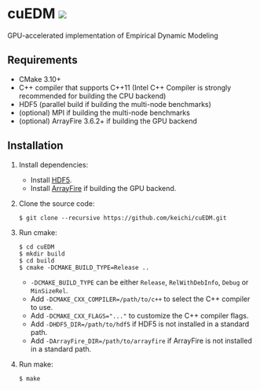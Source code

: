 # cuEDM [![](https://github.com/keichi/cuEDM/workflows/build/badge.svg)](https://github.com/keichi/cuEDM/actions?query=workflow%3Abuild)

GPU-accelerated implementation of Empirical Dynamic Modeling

## Requirements

- CMake 3.10+
- C++ compiler that supports C++11 (Intel C++ Compiler is strongly recommended
  for building the CPU backend)
- HDF5 (parallel build if building the multi-node benchmarks)
- (optional) MPI if building the multi-node benchmarks
- (optional) ArrayFire 3.6.2+ if building the GPU backend

## Installation

1. Install dependencies:
    - Install [HDF5](https://www.hdfgroup.org/).
    - Install [ArrayFire](https://arrayfire.com/) if building the GPU backend.

2. Clone the source code:
    ```
    $ git clone --recursive https://github.com/keichi/cuEDM.git
    ```

3. Run cmake:
    ```
    $ cd cuEDM
    $ mkdir build
    $ cd build
    $ cmake -DCMAKE_BUILD_TYPE=Release ..
    ```
    - `-DCMAKE_BUILD_TYPE` can be either `Release`, `RelWithDebInfo`, `Debug`
      or `MinSizeRel`.
    - Add `-DCMAKE_CXX_COMPILER=/path/to/c++` to select the C++ compiler to use.
    - Add `-DCMAKE_CXX_FLAGS="..."` to customize the C++ compiler flags.
    - Add `-DHDF5_DIR=/path/to/hdf5` if HDF5 is not installed in a standard
      path.
    - Add `-DArrayFire_DIR=/path/to/arrayfire` if ArrayFire is not installed
      in a standard path.

4. Run make:
    ```
    $ make
    ```
